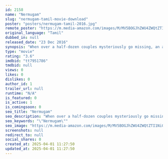 ```yaml
---
id: 2158
name: "Nermugam"
slug: "nermugam-tamil-movie-download"
poster: "posters/nermugam-tamil-2016.jpg"
remote_poster: "https://m.media-amazon.com/images/M/MV5BOGJhZWU4ZWQtZTI1Ni00ODgzLTgwMzctN2E1NjhmYzk5NWIyXkEyXkFqcGdeQXVyMjcyOTUxOTQ@._V1_SX300.jpg"
original_language: "Tamil"
dubbed_in: null
released_date: "23 Dec 2016"
synopsis: "When over a half-dozen couples mysteriously go missing, an ambitious assistant commissioner of police sets out to investigate their disappearance."
type: "movie"
rating: "3.6"
imdbid: "tt7951786"
tmdbid: null
views: 0
likes: 0
dislikes: 0
author_id: 1
trailer_url: null
runtime: "N/A"
is_featured: 0
is_active: 1
is_comingsoon: 0
seo_title: "Nermugam"
seo_description: "When over a half-dozen couples mysteriously go missing, an ambitious assistant commissioner of police sets out to investigate their disappearance."
seo_keywords: "\"Nermugam\""
seo_image: "https://m.media-amazon.com/images/M/MV5BOGJhZWU4ZWQtZTI1Ni00ODgzLTgwMzctN2E1NjhmYzk5NWIyXkEyXkFqcGdeQXVyMjcyOTUxOTQ@._V1_SX300.jpg"
screenshots: null
redirect_to: null
social_shares: 0
created_at: 2025-04-01 11:27:50
updated_at: 2025-04-01 11:27:50
---
```


